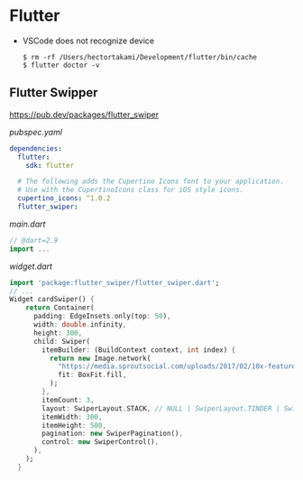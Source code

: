 # Flutter

- VSCode does not recognize device
  ```
  $ rm -rf /Users/hectortakami/Development/flutter/bin/cache
  $ flutter doctor -v
  ```

## Flutter Swipper

https://pub.dev/packages/flutter_swiper

_pubspec.yaml_

```yaml
dependencies:
  flutter:
    sdk: flutter

  # The following adds the Cupertino Icons font to your application.
  # Use with the CupertinoIcons class for iOS style icons.
  cupertino_icons: ^1.0.2
  flutter_swiper:
```

_main.dart_

```dart
// @dart=2.9
import ...
```

_widget.dart_

```dart
import 'package:flutter_swiper/flutter_swiper.dart';
// ...
Widget cardSwiper() {
    return Container(
      padding: EdgeInsets.only(top: 50),
      width: double.infinity,
      height: 300,
      child: Swiper(
        itemBuilder: (BuildContext context, int index) {
          return new Image.network(
            "https://media.sproutsocial.com/uploads/2017/02/10x-featured-social-media-image-size.png",
            fit: BoxFit.fill,
          );
        },
        itemCount: 3,
        layout: SwiperLayout.STACK, // NULL | SwiperLayout.TINDER | SwiperLayout.STACK | SwiperLayout.CUSTOM
        itemWidth: 300,
        itemHeight: 500,
        pagination: new SwiperPagination(),
        control: new SwiperControl(),
      ),
    );
  }
```
